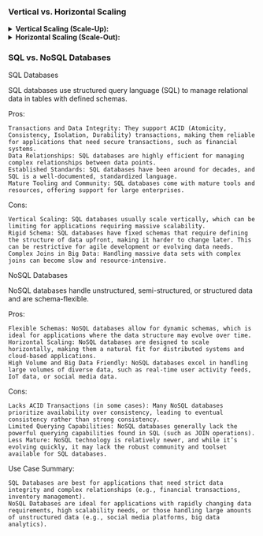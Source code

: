 ### Vertical vs. Horizontal Scaling

<details><summary><b>Vertical Scaling (Scale-Up):</b></summary>

    Increases the capacity of a single server by adding more resources (like CPU, RAM, or storage).
    Typically involves upgrading hardware (e.g., adding more powerful processors or memory).
    Easier to implement, as it involves working with a single machine.
    Limitations: There’s a limit to how much you can upgrade a single server, and costs increase with high-end hardware.

</details>

<details><summary><b>Horizontal Scaling (Scale-Out):</b></summary>

    Involves adding more machines to the pool of resources, distributing the load across multiple servers.
    Each new server increases the overall capacity, offering nearly unlimited scalability.
    This approach requires load balancing and often has more complex infrastructure management.
    Pros: Suitable for handling large amounts of data and traffic. It’s also cost-effective when using clusters of lower-cost hardware.

</details>

### SQL vs. NoSQL Databases
SQL Databases

SQL databases use structured query language (SQL) to manage relational data in tables with defined schemas.

Pros:

    Transactions and Data Integrity: They support ACID (Atomicity, Consistency, Isolation, Durability) transactions, making them reliable for applications that need secure transactions, such as financial systems.
    Data Relationships: SQL databases are highly efficient for managing complex relationships between data points.
    Established Standards: SQL databases have been around for decades, and SQL is a well-documented, standardized language.
    Mature Tooling and Community: SQL databases come with mature tools and resources, offering support for large enterprises.

Cons:

    Vertical Scaling: SQL databases usually scale vertically, which can be limiting for applications requiring massive scalability.
    Rigid Schema: SQL databases have fixed schemas that require defining the structure of data upfront, making it harder to change later. This can be restrictive for agile development or evolving data needs.
    Complex Joins in Big Data: Handling massive data sets with complex joins can become slow and resource-intensive.

NoSQL Databases

NoSQL databases handle unstructured, semi-structured, or structured data and are schema-flexible.

Pros:

    Flexible Schemas: NoSQL databases allow for dynamic schemas, which is ideal for applications where the data structure may evolve over time.
    Horizontal Scaling: NoSQL databases are designed to scale horizontally, making them a natural fit for distributed systems and cloud-based applications.
    High Volume and Big Data Friendly: NoSQL databases excel in handling large volumes of diverse data, such as real-time user activity feeds, IoT data, or social media data.

Cons:

    Lacks ACID Transactions (in some cases): Many NoSQL databases prioritize availability over consistency, leading to eventual consistency rather than strong consistency.
    Limited Querying Capabilities: NoSQL databases generally lack the powerful querying capabilities found in SQL (such as JOIN operations).
    Less Mature: NoSQL technology is relatively newer, and while it’s evolving quickly, it may lack the robust community and toolset available for SQL databases.

Use Case Summary:

    SQL Databases are best for applications that need strict data integrity and complex relationships (e.g., financial transactions, inventory management).
    NoSQL Databases are ideal for applications with rapidly changing data requirements, high scalability needs, or those handling large amounts of unstructured data (e.g., social media platforms, big data analytics).
